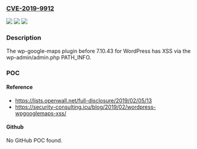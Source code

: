 ### [CVE-2019-9912](https://cve.mitre.org/cgi-bin/cvename.cgi?name=CVE-2019-9912)
![](https://img.shields.io/static/v1?label=Product&message=n%2Fa&color=blue)
![](https://img.shields.io/static/v1?label=Version&message=n%2Fa&color=blue)
![](https://img.shields.io/static/v1?label=Vulnerability&message=n%2Fa&color=brighgreen)

### Description

The wp-google-maps plugin before 7.10.43 for WordPress has XSS via the wp-admin/admin.php PATH_INFO.

### POC

#### Reference
- https://lists.openwall.net/full-disclosure/2019/02/05/13
- https://security-consulting.icu/blog/2019/02/wordpress-wpgooglemaps-xss/

#### Github
No GitHub POC found.


